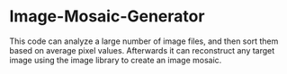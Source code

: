 # Image-Mosaic-Generator
This code can analyze a large number of image files, and then sort them based on average pixel values. Afterwards it can reconstruct any target image using the image library to create an image mosaic.
